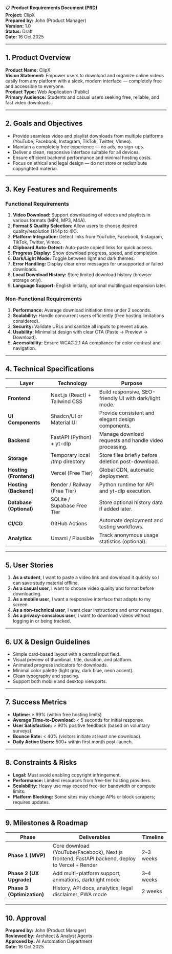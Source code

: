 📋 **Product Requirements Document (PRD)**  
**Project:** ClipX  
**Prepared by:** John (Product Manager)  
**Version:** 1.0  
**Status:** Draft  
**Date:** 16 Oct 2025

---

## 1. Product Overview
**Product Name:** ClipX  
**Vision Statement:** Empower users to download and organize online videos easily from any platform with a sleek, modern interface — completely free and accessible to everyone.  
**Product Type:** Web Application (Public)  
**Primary Audience:** Students and casual users seeking free, reliable, and fast video downloads.

---

## 2. Goals and Objectives
- Provide seamless video and playlist downloads from multiple platforms (YouTube, Facebook, Instagram, TikTok, Twitter, Vimeo).
- Maintain a completely free experience — no ads, no sign-ups.
- Deliver a clean, responsive interface suitable for all devices.
- Ensure efficient backend performance and minimal hosting costs.
- Focus on ethical and legal design — do not store or redistribute copyrighted material.

---

## 3. Key Features and Requirements

### Functional Requirements
1. **Video Download:** Support downloading of videos and playlists in various formats (MP4, MP3, M4A).
2. **Format & Quality Selection:** Allow users to choose desired quality/resolution (144p to 4K).
3. **Platform Integration:** Detect links from YouTube, Facebook, Instagram, TikTok, Twitter, Vimeo.
4. **Clipboard Auto-Detect:** Auto-paste copied links for quick access.
5. **Progress Display:** Show download progress, speed, and completion.
6. **Dark/Light Mode:** Toggle between light and dark themes.
7. **Error Handling:** Display clear error messages for unsupported or failed downloads.
8. **Local Download History:** Store limited download history (browser storage only).
9. **Language Support:** English initially, optional multilingual expansion later.

### Non-Functional Requirements
1. **Performance:** Average download initiation time under 2 seconds.
2. **Scalability:** Handle concurrent users efficiently (free hosting limitations considered).
3. **Security:** Validate URLs and sanitize all inputs to prevent abuse.
4. **Usability:** Minimalist design with clear CTA (Paste → Preview → Download).
5. **Accessibility:** Ensure WCAG 2.1 AA compliance for color contrast and navigation.

---

## 4. Technical Specifications
| Layer | Technology | Purpose |
|--------|-------------|----------|
| **Frontend** | Next.js (React) + Tailwind CSS | Build responsive, SEO-friendly UI with dark/light mode. |
| **UI Components** | Shadcn/UI or Material UI | Provide consistent and elegant design components. |
| **Backend** | FastAPI (Python) + yt-dlp | Manage download requests and handle video processing. |
| **Storage** | Temporary local /tmp directory | Store files briefly before deletion post-download. |
| **Hosting (Frontend)** | Vercel (Free Tier) | Global CDN, automatic deployment. |
| **Hosting (Backend)** | Render / Railway (Free Tier) | Python runtime for API and yt-dlp execution. |
| **Database (Optional)** | SQLite / Supabase Free Tier | Store optional history data if added later. |
| **CI/CD** | GitHub Actions | Automate deployment and testing workflows. |
| **Analytics** | Umami / Plausible | Track anonymous usage statistics (optional). |

---

## 5. User Stories
1. **As a student**, I want to paste a video link and download it quickly so I can save study material offline.
2. **As a casual user**, I want to choose video quality and format before downloading.
3. **As a mobile user**, I want a responsive interface that adapts to my screen.
4. **As a non-technical user**, I want clear instructions and error messages.
5. **As a privacy-conscious user**, I want to download videos without logging in or being tracked.

---

## 6. UX & Design Guidelines
- Simple card-based layout with a central input field.
- Visual preview of thumbnail, title, duration, and platform.
- Animated progress indicators for downloads.
- Minimal color palette (light gray, dark blue, neon accent).
- Clean typography and spacing.
- Support both mobile and desktop viewports.

---

## 7. Success Metrics
- **Uptime:** ≥ 99% (within free hosting limits)
- **Average Time-to-Download:** < 5 seconds for initial response.
- **User Satisfaction:** > 90% positive feedback (based on voluntary surveys).
- **Bounce Rate:** < 40% (visitors initiate at least one download).
- **Daily Active Users:** 500+ within first month post-launch.

---

## 8. Constraints & Risks
- **Legal:** Must avoid enabling copyright infringement.
- **Performance:** Limited resources from free-tier hosting providers.
- **Scalability:** Heavy use may exceed free-tier bandwidth or compute limits.
- **Platform Blocking:** Some sites may change APIs or block scrapers; requires updates.

---

## 9. Milestones & Roadmap
| Phase | Deliverables | Timeline |
|--------|---------------|-----------|
| **Phase 1 (MVP)** | Core download (YouTube/Facebook), Next.js frontend, FastAPI backend, deploy to Vercel + Render | 2–3 weeks |
| **Phase 2 (UX Upgrade)** | Add multi-platform support, animations, dark/light mode | 3–4 weeks |
| **Phase 3 (Optimization)** | History, API docs, analytics, legal disclaimer, PWA mode | 2 weeks |

---

## 10. Approval
**Prepared by:** John (Product Manager)  
**Reviewed by:** Architect & Analyst Agents  
**Approved by:** AI Automation Department  
**Date:** 16 Oct 2025